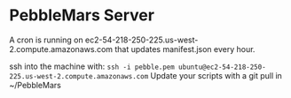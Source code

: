 
# PebbleMars Server
A cron is running on ec2-54-218-250-225.us-west-2.compute.amazonaws.com that updates manifest.json every hour.

ssh into the machine with: `ssh -i pebble.pem ubuntu@ec2-54-218-250-225.us-west-2.compute.amazonaws.com`
Update your scripts with a git pull in ~/PebbleMars
